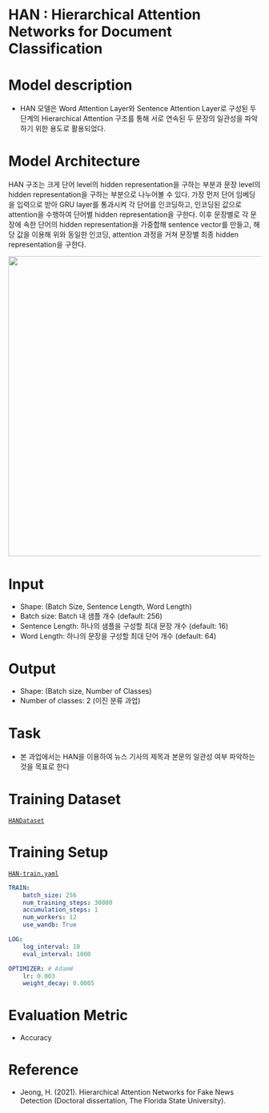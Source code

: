 # HAN : Hierarchical Attention Networks for Document Classification

# Model description
* HAN 모델은 Word Attention Layer와 Sentence Attention Layer로 구성된 두 단계의 Hierarchical Attention 구조를 통해 서로 연속된 두 문장의 일관성을 파악하기 위한 용도로 활용되었다. 

# Model Architecture
HAN 구조는 크게 단어 level의 hidden representation을 구하는 부분과 문장 level의 hidden representation을 구하는 부분으로 나누어볼 수 있다. 가장 먼저 단어 임베딩을 입력으로 받아 GRU layer를 통과시켜 각 단어를 인코딩하고, 인코딩된 값으로 attention을 수행하여 단어별 hidden representation을 구한다. 이후 문장별로 각 문장에 속한 단어의 hidden representation을 가중합해 sentence vector를 만들고, 해당 값을 이용해 위와 동일한 인코딩, attention 과정을 거쳐 문장별 최종 hidden representation을 구한다.

<p align="center">
    <img width="600" src="https://user-images.githubusercontent.com/37654013/208854814-e6328428-84d2-4015-873a-ca288793aa5d.png">
</p>

# Input
* Shape: (Batch Size, Sentence Length, Word Length)  
* Batch size: Batch 내 샘플 개수 (default: 256)
* Sentence Length: 하나의 샘플을 구성할 최대 문장 개수 (default: 16)
* Word Length: 하나의 문장을 구성할 최대 단어 개수 (default: 64)

# Output
* Shape: (Batch size, Number of Classes)
* Number of classes: 2 (이진 분류 과업)

# Task
* 본 과업에서는 HAN을 이용하여 뉴스 기사의 제목과 본문의 일관성 여부 파악하는 것을 목표로 한다


# Training Dataset

[`HANDataset`](https://github.com/TooTouch/Fake-News-Detection-Dataset/blob/master/part1_title/dataset/han.py#L5)

# Training Setup

[`HAN-train.yaml`](https://github.com/TooTouch/Fake-News-Detection-Dataset/blob/master/part1_title/configs/HAN/HAN-train.yaml)

```yaml
TRAIN:
    batch_size: 256
    num_training_steps: 30000
    accumulation_steps: 1
    num_workers: 12
    use_wandb: True

LOG:
    log_interval: 10
    eval_interval: 1000

OPTIMIZER: # AdamW
    lr: 0.003
    weight_decay: 0.0005
```

# Evaluation Metric

- Accuracy

# Reference

- Jeong, H. (2021). Hierarchical Attention Networks for Fake News Detection (Doctoral dissertation, The Florida State University).